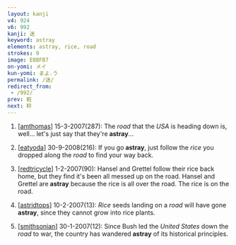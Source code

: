 ```yaml
---
layout: kanji
v4: 924
v6: 992
kanji: 迷
keyword: astray
elements: astray, rice, road
strokes: 9
image: E8BFB7
on-yomi: メイ
kun-yomi: まよ.う
permalink: /迷/
redirect_from:
 - /992/
prev: 粧
next: 粋
---
```


1) [<a href="http://kanji.koohii.com/profile/amthomas">amthomas</a>] 15-3-2007(287): The <em>road</em> that the <em>USA</em> is heading down is, well... let&#039;s just say that they&#039;re<strong> astray</strong>...

2) [<a href="http://kanji.koohii.com/profile/eatyoda">eatyoda</a>] 30-9-2008(216): If you go<strong> astray</strong>, just follow the <em>rice</em> you dropped along the <em>road</em> to find your way back.

3) [<a href="http://kanji.koohii.com/profile/redtricycle">redtricycle</a>] 1-2-2007(90): Hansel and Grettel follow their rice back home, but they find it&#039;s been all messed up on the road. Hansel and Grettel are<strong> astray</strong> because the rice is all over the road. The rice is on the road.

4) [<a href="http://kanji.koohii.com/profile/astridtops">astridtops</a>] 10-2-2007(13): <em>Rice</em> seeds landing on a <em>road</em> will have gone<strong> astray</strong>, since they cannot grow into rice plants.

5) [<a href="http://kanji.koohii.com/profile/smithsonian">smithsonian</a>] 30-1-2007(12): Since Bush led the <em>United States</em> down the <em>road</em> to war, the country has wandered<strong> astray</strong> of its historical principles.

